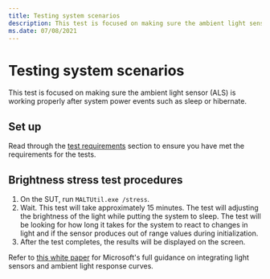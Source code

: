 ```yaml
---
title: Testing system scenarios
description: This test is focused on making sure the ambient light sensor (ALS) is working properly after system power events such as sleep or hibernate.
ms.date: 07/08/2021
---
```


# Testing system scenarios

This test is focused on making sure the ambient light sensor (ALS) is working properly after system power events such as sleep or hibernate.

## Set up

Read through the [test requirements](testing-MALT-building-a-light-testing-tool.md) section to ensure you have met the requirements for the tests.

## Brightness stress test procedures

1. On the SUT, run `MALTUtil.exe /stress`.
1. Wait. This test will take approximately 15 minutes. The test will adjusting the brightness of the light while putting the system to sleep.  The test will be looking for how long it takes for the system to react to changes in light and if the sensor produces out of range values during initialization.
1. After the test completes, the results will be displayed on the screen.

Refer to [this white paper](/windows-hardware/design/whitepapers/integrating-ambient-light-sensors-with-computers-running-windows-10-creators-update) for Microsoft's full guidance on integrating light sensors and ambient light response curves.

